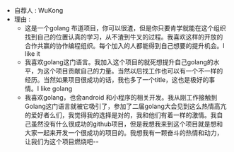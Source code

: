 * 自荐人 : WuKong
* 理由 : 
  * 这是一个golang 布道项目，你可以很渣，但是你只要肯学就能在这个组织找到自己的位置认真的学习，从不渣到牛叉的过程。我喜欢这样的开放的合作共赢的协作编程组织。每个加入的人都能得到自己想要的提升机会。I like it 
  * 我喜欢golang这门语言。我加入这个项目的就死想提升自己golang的水平，为这个项目贡献自己的力量。当然以后找工作也可以有一个不一样的经历。当然如果项目很成功的话，我也多了一个title，这也是极好的事情。I like golang 
  * 我喜欢golang，也会android 和小程序的相关开发。我从刚工作接触到Golang这门语言就被它吸引了，参加了二届golang大会见到这么热情高亢的爱好者么们，我觉得我的选择是对的，我和他们有着一样的激情。我自己虽然没有什么很成功的github项目，但是我想我来到这个项目就是想和大家一起来开发一个很成功的项目的。我想我有一颗奋斗的热情和动力，让我们为这个项目燃烧吧-- 
  